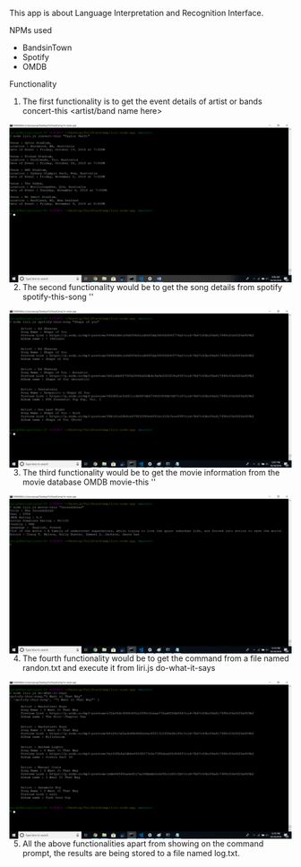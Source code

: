 This app is about Language Interpretation and Recognition Interface.

NPMs used

* BandsinTown
* Spotify
* OMDB

Functionality 

1. The first functionality is to get the event details of artist or bands 
concert-this <artist/band name here>
<img src="/images/Snapshot1.png" alt="BansInTown" style="float: left; margin-right: 10px;" />

2. The second functionality would be to get the song details from spotify 
spotify-this-song '<song name here>'
 <img src="/images/Snapshot2.png" alt="SpotifySong" style="float: left; margin-right: 10px;" />
 
 3. The third functionality would be to get the movie information from the movie database OMDB
 movie-this '<movie name here>'
  <img src="/images/Snapshot3.png" alt="MovieInfo" style="float: left; margin-right: 10px;" />
  
  4. The fourth functionality would be to get the command from a file named randon.txt and execute it from liri.js 
  do-what-it-says
  <img src="/images/Snapshot4.png" alt="SpotifySong" style="float: left; margin-right: 10px;" />
  
  5. All the above functionalities apart from showing on the command prompt, the results are being stored to a file named log.txt.
